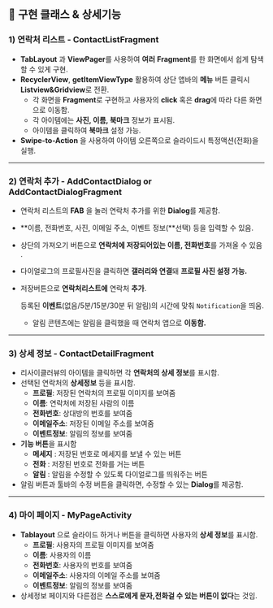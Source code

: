 ## **🎲 구현 클래스 & 상세기능**

### **1) 연락처 리스트 - ContactListFragment**

- **TabLayout** 과 **ViewPager**를 사용하여 **여러** **Fragment**를 한 화면에서 쉽게 탐색할 수 있게 구현.
- **RecyclerView**, **getItemViewType** 활용하여 상단 앱바의 **메뉴** 버튼 클릭시 **Listview&Gridview**로 전환.
    - 각 화면을 **Fragment**로 구현하고 사용자의 **click** 혹은 **drag**에 따라 다른 화면으로 이동함.
    - 각 아이템에는 **사진, 이름, 북마크** 정보가 표시됨.
    - 아이템을 클릭하여 **북마크** 설정 가능.
- **Swipe-to-Action** 을 사용하여 아이템 오른쪽으로 슬라이드시 특정액션(전화)을 실행.

---

### **2) 연락처 추가 - AddContactDialog or AddContactDialogFragment**

- 연락처 리스트의 **FAB** 을 눌러 연락처 추가를 위한 **Dialog**를 제공함.
- **이름, 전화번호, 사진, 이메일 주소, 이벤트 정보(**선택) 등을 입력할 수 있음.
- 상단의 가져오기 버튼으로 **연락처에 저장되어있는 이름, 전화번호**를 가져올 수 있음 .
- 다이얼로그의 프로필사진을 클릭하면 **갤러리와 연결**돼 **프로필 사진 설정 가능.**
- 저장버튼으로 **연락처리스트에** 연락처 **추가**.
    
    등록된 **이벤트**(없음/5분/15분/30분 뒤 알림)의 시간에 맞춰 `Notification`을 띄움.
    
    - 알림 콘텐츠에는 알림을 클릭했을 때 연락처 앱으로 **이동함.**

---

### **3) 상세 정보 - ContactDetailFragment**

- 리사이클러뷰의 아이템을 클릭하면 각 **연락처의 상세 정보**를 표시함.
- 선택된 연락처의 **상세정보** 등을 표시함.
    - **프로필**: 저장된 연락처의 프로필 이미지를 보여줌
    - **이름**: 연락처에 저장된 사람의 이름
    - **전화번호**: 상대방의 번호를 보여줌
    - **이메일주소**: 저장된 이메일 주소를 보여줌
    - **이벤트정보**: 알림의 정보를 보여줌
- **기능 버튼**을 표시함
    - **메세지** : 저장된 번호로 메세지를 보낼 수 있는 버튼
    - **전화** : 저장된 번호로 전화를 거는 버튼
    - **알림** : 알림을 수정할 수 있도록 다이얼로그를 띄워주는 버튼
- 알림 버튼과 툴바의 수정 버튼을 클릭하면, 수정할 수 있는 **Dialog**를 제공함.

---

### **4) 마이 페이지 - MyPageActivity**

- **Tablayout** 으로 슬라이드 하거나 버튼을 클릭하면 사용자의 **상세 정보**를 표시함.
    - **프로필**: 사용자의 프로필 이미지를 보여줌
    - **이름**: 사용자의 이름
    - **전화번호**: 사용자의 번호를 보여줌
    - **이메일주소**: 사용자의 이메일 주소를 보여줌
    - **이벤트정보**: 알림의 정보를 보여줌
- 상세정보 페이지와 다른점은 **스스로에게 문자,전화걸 수 있는 버튼이 없다**는 것임.
